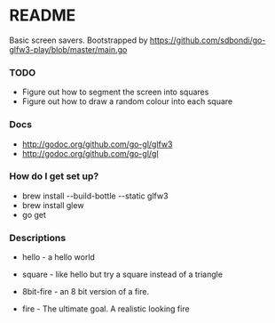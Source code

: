 # README #

Basic screen savers. Bootstrapped by https://github.com/sdbondi/go-glfw3-play/blob/master/main.go

### TODO ###

* Figure out how to segment the screen into squares
* Figure out how to draw a random colour into each square

### Docs ###

* http://godoc.org/github.com/go-gl/glfw3
* http://godoc.org/github.com/go-gl/gl

### How do I get set up? ###

* brew install --build-bottle --static glfw3
* brew install glew
* go get

### Descriptions ###

* hello - a hello world
* square - like hello but try a square instead of a triangle

* 8bit-fire - an 8 bit version of a fire.
* fire - The ultimate goal. A realistic looking fire

